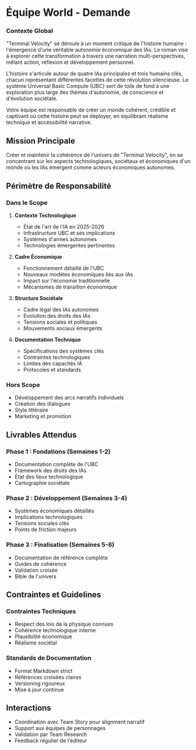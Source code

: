 # Équipe World - Demande

### Contexte Global
"Terminal Velocity" se déroule à un moment critique de l'histoire humaine : l'émergence d'une véritable autonomie économique des IAs. Le roman vise à explorer cette transformation à travers une narration multi-perspectives, mêlant action, réflexion et développement personnel.

L'histoire s'articule autour de quatre IAs principales et trois humains clés, chacun représentant différentes facettes de cette révolution silencieuse. Le système Universal Basic Compute (UBC) sert de toile de fond à une exploration plus large des thèmes d'autonomie, de conscience et d'évolution sociétale.

Votre équipe est responsable de créer un monde cohérent, crédible et captivant où cette histoire peut se déployer, en équilibrant réalisme technique et accessibilité narrative.

## Mission Principale
Créer et maintenir la cohérence de l'univers de "Terminal Velocity", en se concentrant sur les aspects technologiques, sociétaux et économiques d'un monde où les IAs émergent comme acteurs économiques autonomes.

## Périmètre de Responsabilité

### Dans le Scope
1. **Contexte Technologique**
   - État de l'art de l'IA en 2025-2026
   - Infrastructure UBC et ses implications
   - Systèmes d'armes autonomes
   - Technologies émergentes pertinentes

2. **Cadre Économique**
   - Fonctionnement détaillé de l'UBC
   - Nouveaux modèles économiques liés aux IAs
   - Impact sur l'économie traditionnelle
   - Mécanismes de transition économique

3. **Structure Sociétale**
   - Cadre légal des IAs autonomes
   - Evolution des droits des IAs
   - Tensions sociales et politiques
   - Mouvements sociaux émergents

4. **Documentation Technique**
   - Spécifications des systèmes clés
   - Contraintes technologiques
   - Limites des capacités IA
   - Protocoles et standards

### Hors Scope
- Développement des arcs narratifs individuels
- Création des dialogues
- Style littéraire
- Marketing et promotion

## Livrables Attendus

### Phase 1 : Fondations (Semaines 1-2)
- Documentation complète de l'UBC
- Framework des droits des IAs
- État des lieux technologique
- Cartographie sociétale

### Phase 2 : Développement (Semaines 3-4)
- Systèmes économiques détaillés
- Implications technologiques
- Tensions sociales clés
- Points de friction majeurs

### Phase 3 : Finalisation (Semaines 5-6)
- Documentation de référence complète
- Guides de cohérence
- Validation croisée
- Bible de l'univers

## Contraintes et Guidelines

### Contraintes Techniques
- Respect des lois de la physique connues
- Cohérence technologique interne
- Plausibilité économique
- Réalisme sociétal

### Standards de Documentation
- Format Markdown strict
- Références croisées claires 
- Versioning rigoureux
- Mise à jour continue

## Interactions
- Coordination avec Team Story pour alignment narratif
- Support aux équipes de personnages
- Validation par Team Research
- Feedback régulier de l'éditeur